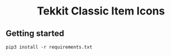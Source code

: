 <!-- <p align="center"><img src="media/" alt="Logo"></p> -->
<h1 align="center">Tekkit Classic Item Icons</h1>

## Getting started

`pip3 install -r requirements.txt`